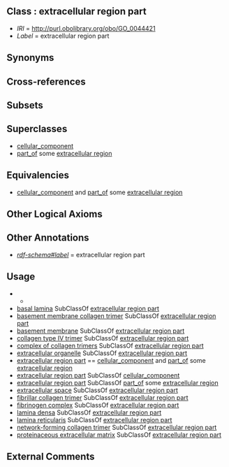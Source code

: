 
## Class : extracellular region part

 * *IRI* = http://purl.obolibrary.org/obo/GO_0044421
 * *Label* = extracellular region part

## Synonyms


## Cross-references


## Subsets


## Superclasses

 * [cellular_component](../../GO/75/GO_0005575.md)
 * [part_of](../../BFO/50/BFO_0000050.md) some [extracellular region](../../GO/76/GO_0005576.md)

## Equivalencies

 * [cellular_component](../../GO/75/GO_0005575.md) and [part_of](../../BFO/50/BFO_0000050.md) some [extracellular region](../../GO/76/GO_0005576.md)

## Other Logical Axioms


## Other Annotations

 * *[rdf-schema#label](../../el/rdf-schema#label.md)* = extracellular region part

## Usage

 * -
 * [basal lamina](../../GO/05/GO_0005605.md) SubClassOf [extracellular region part](../../GO/21/GO_0044421.md)
 * [basement membrane collagen trimer](../../GO/51/GO_0098651.md) SubClassOf [extracellular region part](../../GO/21/GO_0044421.md)
 * [basement membrane](../../GO/04/GO_0005604.md) SubClassOf [extracellular region part](../../GO/21/GO_0044421.md)
 * [collagen type IV trimer](../../GO/87/GO_0005587.md) SubClassOf [extracellular region part](../../GO/21/GO_0044421.md)
 * [complex of collagen trimers](../../GO/44/GO_0098644.md) SubClassOf [extracellular region part](../../GO/21/GO_0044421.md)
 * [extracellular organelle](../../GO/30/GO_0043230.md) SubClassOf [extracellular region part](../../GO/21/GO_0044421.md)
 * [extracellular region part](../../GO/21/GO_0044421.md) == [cellular_component](../../GO/75/GO_0005575.md) and [part_of](../../BFO/50/BFO_0000050.md) some [extracellular region](../../GO/76/GO_0005576.md)
 * [extracellular region part](../../GO/21/GO_0044421.md) SubClassOf [cellular_component](../../GO/75/GO_0005575.md)
 * [extracellular region part](../../GO/21/GO_0044421.md) SubClassOf [part_of](../../BFO/50/BFO_0000050.md) some [extracellular region](../../GO/76/GO_0005576.md)
 * [extracellular space](../../GO/15/GO_0005615.md) SubClassOf [extracellular region part](../../GO/21/GO_0044421.md)
 * [fibrillar collagen trimer](../../GO/83/GO_0005583.md) SubClassOf [extracellular region part](../../GO/21/GO_0044421.md)
 * [fibrinogen complex](../../GO/77/GO_0005577.md) SubClassOf [extracellular region part](../../GO/21/GO_0044421.md)
 * [lamina densa](../../GO/03/GO_0008003.md) SubClassOf [extracellular region part](../../GO/21/GO_0044421.md)
 * [lamina reticularis](../../GO/04/GO_0008004.md) SubClassOf [extracellular region part](../../GO/21/GO_0044421.md)
 * [network-forming collagen trimer](../../GO/42/GO_0098642.md) SubClassOf [extracellular region part](../../GO/21/GO_0044421.md)
 * [proteinaceous extracellular matrix](../../GO/78/GO_0005578.md) SubClassOf [extracellular region part](../../GO/21/GO_0044421.md)

## External Comments

